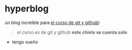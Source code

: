 # hyperblog
un blog increible para [ el curso de git y github](https://plati.com/cursos/git-github/ "curso de git y github"))
> el curso es de git y github
> **este chiste se cuenta solo**

+ tengo sueño